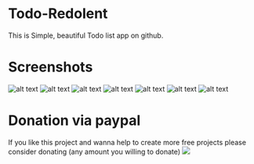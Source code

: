 # Todo-Redolent 
This is Simple, beautiful Todo list app on github.

# Screenshots
![alt text](https://imgur.com/XxhTDzm)
![alt text](https://imgur.com/B98vmjD)
![alt text](https://imgur.com/qBB9cWq)
![alt text](https://imgur.com/OgeY8Mj)
![alt text](https://imgur.com/ax5tukc)
![alt text](https://imgur.com/heQ5uWG)
![alt text](https://imgur.com/heQ5uWG)

# Donation via paypal
If you like this project and wanna help to create more free projects please consider donating (any amount you willing to donate)
[![](https://www.paypalobjects.com/en_US/i/btn/btn_donateCC_LG.gif)](https://paypal.me/Mazealpha?locale.x=en_GB)




